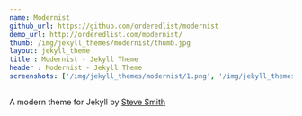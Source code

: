 ```yaml
---
name: Modernist
github_url: https://github.com/orderedlist/modernist
demo_url: http://orderedlist.com/modernist/
thumb: /img/jekyll_themes/modernist/thumb.jpg
layout: jekyll_theme
title : Modernist - Jekyll Theme
header : Modernist - Jekyll Theme
screenshots: ['/img/jekyll_themes/modernist/1.png', '/img/jekyll_themes/modernist/2.png']
---
```


A modern theme for Jekyll by [Steve Smith](https://github.com/orderedlist/)
